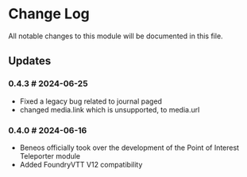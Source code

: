 # Change Log

All notable changes to this module will be documented in this file.

## Updates

### 0.4.3 # 2024-06-25
- Fixed a legacy bug related to journal paged
- changed media.link which is unsupported, to media.url

### 0.4.0 # 2024-06-16
- Beneos officially took over the development of the Point of Interest Teleporter module
- Added FoundryVTT V12 compatibility

